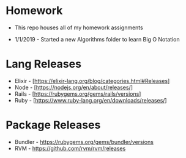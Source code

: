 # Homework

- This repo houses all of my homework assignments

- 1/1/2019 - Started a new Algorithms folder to learn Big O Notation




# Lang Releases

- Elixir - [https://elixir-lang.org/blog/categories.html#Releases]
- Node - [https://nodejs.org/en/about/releases/]
- Rails - [https://rubygems.org/gems/rails/versions]
- Ruby - [https://www.ruby-lang.org/en/downloads/releases/]


# Package Releases

- Bundler - https://rubygems.org/gems/bundler/versions
- RVM - https://github.com/rvm/rvm/releases
